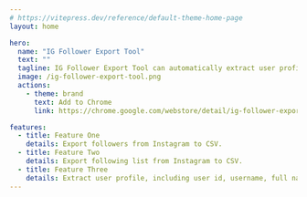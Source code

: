 ```yaml
---
# https://vitepress.dev/reference/default-theme-home-page
layout: home

hero:
  name: "IG Follower Export Tool"
  text: ""
  tagline: IG Follower Export Tool can automatically extract user profiles from Instagram followers and following, and export them to CSV with one click.
  image: /ig-follower-export-tool.png
  actions:
    - theme: brand
      text: Add to Chrome
      link: https://chrome.google.com/webstore/detail/ig-follower-export-tool/iacchdhbljnmihoeeelcgljnajfafpkh?hl=zh-CN&authuser=0

features:
  - title: Feature One
    details: Export followers from Instagram to CSV.
  - title: Feature Two
    details: Export following list from Instagram to CSV.
  - title: Feature Three
    details: Extract user profile, including user id, username, full name, profile url, avatar url and is verified, etc.
---
```


<script setup>
    import IGFollowerExportToolPricing from './components/IGFollowerExportToolPricing.vue'
    import IGFollowerExportToolFAQ from './components/IGFollowerExportToolFAQ.vue'
    import Checkout from './Checkout.vue'
</script>

<IGFollowerExportToolPricing />
<IGFollowerExportToolFAQ />
<Checkout />
